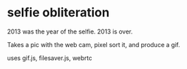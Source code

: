 selfie obliteration
===================

2013 was the year of the selfie. 2013 is over.

Takes a pic with the web cam, pixel sort it, and produce a gif.

uses gif.js, filesaver.js, webrtc
